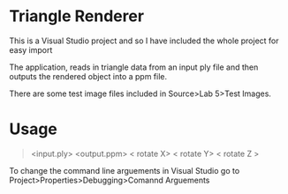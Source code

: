 # Triangle Renderer

This is a Visual Studio project and so I have included the whole project for easy import

The application, reads in triangle data from an input ply file and then outputs the rendered object into a ppm file.

There are some test image files included in Source>Lab 5>Test Images.

# Usage
> <input.ply> <output.ppm> < rotate X> < rotate Y> < rotate Z >
 
To change the command line arguements in Visual Studio go to Project>Properties>Debugging>Comannd Arguements
